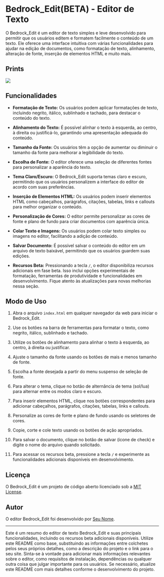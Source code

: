 <h1>Bedrock_Edit(BETA) - Editor de Texto</h1><p>O Bedrock_Edit é um editor de texto simples e leve desenvolvido para permitir que os usuários editem e formatem facilmente o conteúdo de um texto. Ele oferece uma interface intuitiva com várias funcionalidades para ajudar na edição de documentos, como formatação de texto, alinhamento, alteração de fonte, inserção de elementos HTML e muito mais.</p>
<h2>Prints</h2>
<img src="https://cdn.discordapp.com/attachments/1083996120688115752/1131198484419194980/image.png"/>
<h2>Funcionalidades</h2><ul><li><p><strong>Formatação de Texto:</strong> Os usuários podem aplicar formatações de texto, incluindo negrito, itálico, sublinhado e tachado, para destacar o conteúdo do texto.</p></li><li><p><strong>Alinhamento do Texto:</strong> É possível alinhar o texto à esquerda, ao centro, à direita ou justificá-lo, garantindo uma apresentação adequada do conteúdo.</p></li><li><p><strong>Tamanho da Fonte:</strong> Os usuários têm a opção de aumentar ou diminuir o tamanho da fonte para melhorar a legibilidade do texto.</p></li><li><p><strong>Escolha de Fonte:</strong> O editor oferece uma seleção de diferentes fontes para personalizar a aparência do texto.</p></li><li><p><strong>Tema Claro/Escuro:</strong> O Bedrock_Edit suporta temas claro e escuro, permitindo que os usuários personalizem a interface do editor de acordo com suas preferências.</p></li><li><p><strong>Inserção de Elementos HTML:</strong> Os usuários podem inserir elementos HTML como cabeçalhos, parágrafos, citações, tabelas, links e callouts para melhor organizar o conteúdo.</p></li><li><p><strong>Personalização de Cores:</strong> O editor permite personalizar as cores de fonte e plano de fundo para criar documentos com aparência única.</p></li><li><p><strong>Colar Texto e Imagens:</strong> Os usuários podem colar texto simples ou imagens no editor, facilitando a adição de conteúdo.</p></li><li><p><strong>Salvar Documento:</strong> É possível salvar o conteúdo do editor em um arquivo de texto baixável, permitindo que os usuários guardem suas edições.</p></li><li><p><strong>Recursos Beta:</strong> Pressionando a tecla <code>/</code>, o editor disponibiliza recursos adicionais em fase beta. Isso inclui opções experimentais de formatação, ferramentas de produtividade e funcionalidades em desenvolvimento. Fique atento às atualizações para novas melhorias nessa seção.</p></li></ul><h2>Modo de Uso</h2><ol><li><p>Abra o arquivo <code>index.html</code> em qualquer navegador da web para iniciar o Bedrock_Edit.</p></li><li><p>Use os botões na barra de ferramentas para formatar o texto, como negrito, itálico, sublinhado e tachado.</p></li><li><p>Utilize os botões de alinhamento para alinhar o texto à esquerda, ao centro, à direita ou justificar.</p></li><li><p>Ajuste o tamanho da fonte usando os botões de mais e menos tamanho de fonte.</p></li><li><p>Escolha a fonte desejada a partir do menu suspenso de seleção de fonte.</p></li><li><p>Para alterar o tema, clique no botão de alternância de tema (sol/lua) para alternar entre os modos claro e escuro.</p></li><li><p>Para inserir elementos HTML, clique nos botões correspondentes para adicionar cabeçalhos, parágrafos, citações, tabelas, links e callouts.</p></li><li><p>Personalize as cores de fonte e plano de fundo usando os seletores de cores.</p></li><li><p>Copie, corte e cole texto usando os botões de ação apropriados.</p></li><li><p>Para salvar o documento, clique no botão de salvar (ícone de check) e digite o nome do arquivo quando solicitado.</p></li><li><p>Para acessar os recursos beta, pressione a tecla <code>/</code> e experimente as funcionalidades adicionais disponíveis em desenvolvimento.</p></li></ol><h2>Licença</h2><p>O Bedrock_Edit é um projeto de código aberto licenciado sob a <a href="LICENSE" target="_new">MIT License</a>.</p><h2>Autor</h2><p>O editor Bedrock_Edit foi desenvolvido por <a href="https://seusite.com" target="_new">Seu Nome</a>.</p><hr><p>Este é um resumo do editor de texto Bedrock_Edit e suas principais funcionalidades, incluindo os recursos beta adicionais disponíveis. Utilize este README como base, substituindo as informações entre colchetes pelos seus próprios detalhes, como a descrição do projeto e o link para o seu site. Sinta-se à vontade para adicionar mais informações relevantes sobre o editor, como requisitos de instalação, dependências ou qualquer outra coisa que julgar importante para os usuários. Se necessário, atualize este README com mais detalhes conforme o desenvolvimento do projeto.</p>
